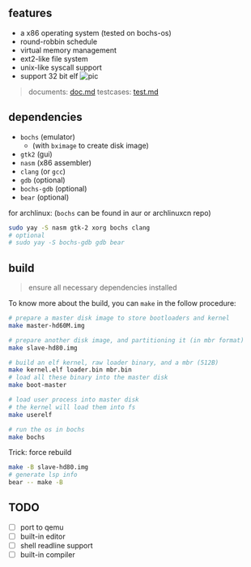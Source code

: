 ## features
* a x86 operating system (tested on bochs-os)
* round-robbin schedule
* virtual memory management
* ext2-like file system
* unix-like syscall support
* support 32 bit elf
![pic](http://img.phanium.top/20230617161507.png)

> documents: [doc.md](./doc/doc.md)
> testcases: [test.md](./doc/tests.md)

## dependencies
* `bochs` (emulator)
    * (with `bximage` to create disk image)
* `gtk2` (gui)
* `nasm` (x86 assembler)
* `clang` (or `gcc`)
* `gdb` (optional)
* `bochs-gdb` (optional)
* `bear` (optional)

for archlinux: (`bochs` can be found in aur or archlinuxcn repo)
```sh
sudo yay -S nasm gtk-2 xorg bochs clang
# optional
# sudo yay -S bochs-gdb gdb bear
```

## build
> ensure all necessary dependencies installed

To know more about the build, you can `make` in the follow procedure:
```bash
# prepare a master disk image to store bootloaders and kernel
make master-hd60M.img

# prepare another disk image, and partitioning it (in mbr format)
make slave-hd80.img

# build an elf kernel, raw loader binary, and a mbr (512B)
make kernel.elf loader.bin mbr.bin
# load all these binary into the master disk
make boot-master

# load user process into master disk
# the kernel will load them into fs
make userelf

# run the os in bochs
make bochs
```

Trick: force rebuild
```sh
make -B slave-hd80.img
# generate lsp info
bear -- make -B
```

## TODO
* [ ] port to qemu
* [ ] built-in editor
* [ ] shell readline support
* [ ] built-in compiler
